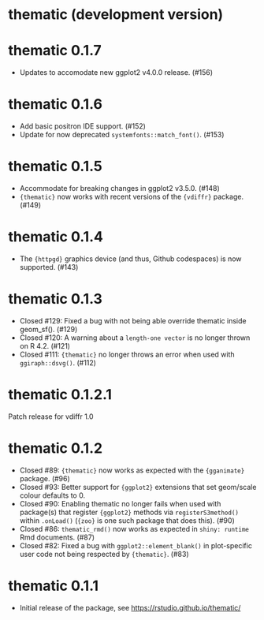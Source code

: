 # thematic (development version)

# thematic 0.1.7

* Updates to accomodate new ggplot2 v4.0.0 release. (#156)

# thematic 0.1.6

* Add basic positron IDE support. (#152)
* Update for now deprecated `systemfonts::match_font()`. (#153)

# thematic 0.1.5

* Accommodate for breaking changes in ggplot2 v3.5.0. (#148)
* `{thematic}` now works with recent versions of the `{vdiffr}` package. (#149)

# thematic 0.1.4

* The `{httpgd}` graphics device (and thus, Github codespaces) is now supported. (#143)

# thematic 0.1.3

* Closed #129: Fixed a bug with not being able override thematic inside geom_sf(). (#129)
* Closed #120: A warning about a `length-one vector` is no longer thrown on R 4.2. (#121)
* Closed #111: `{thematic}` no longer throws an error when used with `ggiraph::dsvg()`. (#112)

# thematic 0.1.2.1

Patch release for vdiffr 1.0

# thematic 0.1.2

* Closed #89: `{thematic}` now works as expected with the `{gganimate}` package. (#96)
* Closed #93: Better support for `{ggplot2}` extensions that set geom/scale colour defaults to 0.
* Closed #90: Enabling thematic no longer fails when used with package(s) that register `{ggplot2}` methods via `registerS3method()` within `.onLoad()` (`{zoo}` is one such package that does this). (#90)
* Closed #86: `thematic_rmd()` now works as expected in `shiny: runtime` Rmd documents. (#87)
* Closed #82: Fixed a bug with `ggplot2::element_blank()` in plot-specific user code not being respected by `{thematic}`. (#83) 

# thematic 0.1.1

* Initial release of the package, see https://rstudio.github.io/thematic/
